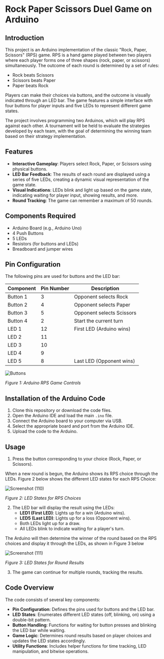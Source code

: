 # Rock Paper Scissors Duel Game on Arduino


## Introduction
This project is an Arduino implementation of the classic "Rock, Paper, Scissors" (RPS) game. RPS is a hand game played between two players where each player forms one of three shapes (rock, paper, or scissors) simultaneously. The outcome of each round is determined by a set of rules:
- Rock beats Scissors
- Scissors beats Paper
- Paper beats Rock

Players can make their choices via buttons, and the outcome is visually indicated through an LED bar. The game features a simple interface with four buttons for player inputs and five LEDs to represent different game states.

The project involves programming two Arduinos, which will play RPS against each other. A tournament will be held to evaluate the strategies developed by each team, with the goal of determining the winning team based on their strategy implementation.


## Features

- **Interactive Gameplay**: Players select Rock, Paper, or Scissors using physical buttons.
- **LED Bar Feedback**: The results of each round are displayed using a series of five LEDs, creating a dynamic visual representation of the game state.
- **Visual Indications**: LEDs blink and light up based on the game state, indicating waiting for player input, showing results, and more.
- **Round Tracking**: The game can remember a maximum of 50 rounds.

## Components Required

- Arduino Board (e.g., Arduino Uno)
- 4 Push Buttons
- 5 LEDs
- Resistors (for buttons and LEDs)
- Breadboard and jumper wires

## Pin Configuration

The following pins are used for buttons and the LED bar:

| Component | Pin Number | Description                        |
|-----------|------------|------------------------------------|
| Button 1  | 3          | Opponent selects Rock              |
| Button 2  | 4          | Opponent selects Paper             |
| Button 3  | 5          | Opponent selects Scissors          |
| Button 4  | 2          | Start the current turn             |
| LED 1     | 12         | First LED (Arduino wins)          |
| LED 2     | 11         |                                    |
| LED 3     | 10         |                                    |
| LED 4     | 9          |                                    |
| LED 5     | 8          | Last LED (Opponent wins)          |


![Buttons](https://github.com/user-attachments/assets/695451e0-6a7b-402c-8869-d8ba3beac484)

*Figure 1: Arduino RPS Game Controls*

## Installation of the Arduino Code 

1. Clone this repository or download the code files.
2. Open the Arduino IDE and load the main `.ino` file.
3. Connect the Arduino board to your computer via USB.
4. Select the appropriate board and port from the Arduino IDE.
5. Upload the code to the Arduino.

## Usage

1. Press the button corresponding to your choice (Rock, Paper, or Scissors).

When a new round is begun, the Arduino shows its RPS choice through the LEDs. Figure 2 below shows
the different LED states for each RPS Choice:

![Screenshot (110)](https://github.com/user-attachments/assets/58dbae4d-3c97-42ed-a1c8-7377f4d4a193)

*Figure 2: LED States for RPS Choices*

2. The LED bar will display the result using the LEDs:
   - **LED1 (First LED)**: Lights up for a win (Arduino wins).
   - **LED5 (Last LED)**: Lights up for a loss (Opponent wins).
   - Both LEDs light up for a draw.
   - All LEDs blink to indicate waiting for a player's turn.

The Arduino will then determine the winner of the round based on the RPS choices and display it
through the LEDs, as shown in Figure 3 below

![Screenshot (111)](https://github.com/user-attachments/assets/bd7f7f30-d70f-4d67-9a79-fc6205682515)

*Figure 3: LED States for Round Results*

3. The game can continue for multiple rounds, tracking the results.

## Code Overview

The code consists of several key components:

- **Pin Configuration**: Defines the pins used for buttons and the LED bar.
- **LED States**: Enumerates different LED states (off, blinking, on) using a double-bit pattern.
- **Button Handling**: Functions for waiting for button presses and blinking the LED bar while waiting.
- **Game Logic**: Determines round results based on player choices and updates the LED states accordingly.
- **Utility Functions**: Includes helper functions for time tracking, LED manipulation, and bitwise operations.
